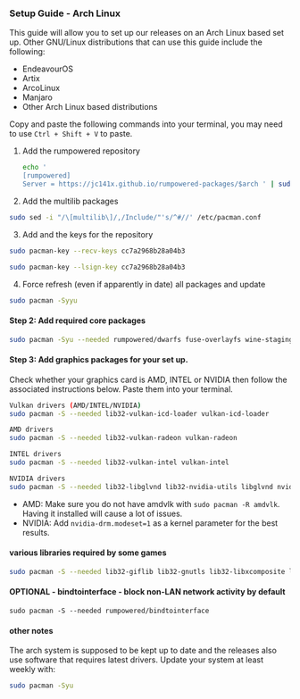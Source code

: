 ### Setup Guide - Arch Linux

This guide will allow you to set up our releases on an Arch Linux based set up. Other GNU/Linux distributions that can use this guide include the following:

* EndeavourOS
* Artix
* ArcoLinux
* Manjaro
* Other Arch Linux based distributions

Copy and paste the following commands into your terminal, you may need to use `Ctrl + Shift + V` to paste.

1. Add the rumpowered repository

    ```sh
    echo '
    [rumpowered]
    Server = https://jc141x.github.io/rumpowered-packages/$arch ' | sudo tee -a /etc/pacman.conf
    ```
2. Add the multilib packages

```sh
sudo sed -i "/\[multilib\]/,/Include/"'s/^#//' /etc/pacman.conf
```
3. Add and the keys for the repository

```sh
sudo pacman-key --recv-keys cc7a2968b28a04b3
```

```sh
sudo pacman-key --lsign-key cc7a2968b28a04b3
```

4. Force refresh (even if apparently in date) all packages and update

```sh
sudo pacman -Syyu
```

#### Step 2: Add required core packages

```sh
sudo pacman -Syu --needed rumpowered/dwarfs fuse-overlayfs wine-staging wine-mono openssl-1.1
```

#### Step 3: Add graphics packages for your set up.
Check whether your graphics card is AMD, INTEL or NVIDIA then follow the associated instructions below. Paste them into your terminal.

```sh
Vulkan drivers (AMD/INTEL/NVIDIA)
sudo pacman -S --needed lib32-vulkan-icd-loader vulkan-icd-loader 
```

```sh
AMD drivers
sudo pacman -S --needed lib32-vulkan-radeon vulkan-radeon
```

```sh
INTEL drivers
sudo pacman -S --needed lib32-vulkan-intel vulkan-intel
```

```sh
NVIDIA drivers
sudo pacman -S --needed lib32-libglvnd lib32-nvidia-utils libglvnd nvidia
```

- AMD: Make sure you do not have amdvlk with `sudo pacman -R amdvlk`. Having it installed will cause a lot of issues.
- NVIDIA: Add `nvidia-drm.modeset=1` as a kernel parameter for the best results.

#### various libraries required by some games

```sh
sudo pacman -S --needed lib32-giflib lib32-gnutls lib32-libxcomposite lib32-libxinerama lib32-libxslt lib32-mpg123 lib32-v4l-utils lib32-alsa-lib lib32-alsa-plugins lib32-libpulse lib32-openal lib32-zlib giflib libgphoto2 libxcrypt-compat zlib gst-plugins-base gst-plugins-good gst-plugins-ugly gst-plugins-bad gstreamer-vaapi gst-libav
```

#### OPTIONAL - bindtointerface - block non-LAN network activity by default
```
sudo pacman -S --needed rumpowered/bindtointerface
```

#### other notes

The arch system is supposed to be kept up to date and the releases also use software that requires latest drivers. Update your system at least weekly with:
```sh
sudo pacman -Syu
```

